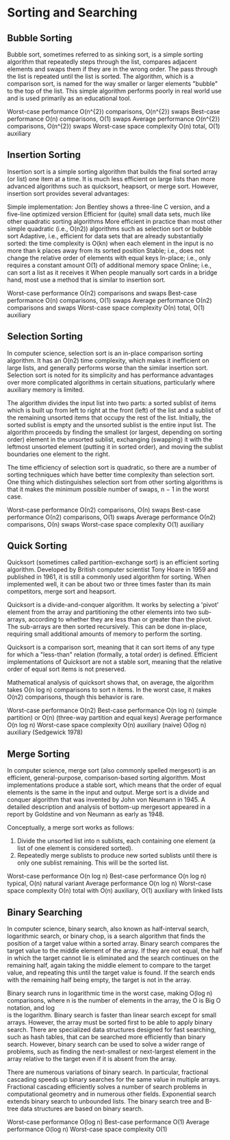 # Sorting and Searching



## Bubble Sorting
  Bubble sort, sometimes referred to as sinking sort, is a simple sorting algorithm that repeatedly steps through the list,
  compares adjacent elements and swaps them if they are in the wrong order. The pass through the list is repeated until the list
  is sorted. The algorithm, which is a comparison sort, is named for the way smaller or larger elements "bubble" to the top of the list.
  This simple algorithm performs poorly in real world use and is used primarily as an educational tool.

  Worst-case performance	    O(n^{2}) comparisons,  O(n^{2}) swaps
  Best-case performance	        O(n) comparisons,      O(1) swaps
  Average performance	        O(n^{2}) comparisons,  O(n^{2}) swaps
  Worst-case space complexity	O(n) total,            O(1) auxiliary

## Insertion Sorting
 Insertion sort is a simple sorting algorithm that builds the final sorted array (or list) one item at a time. It is much less efficient on
 large lists than more advanced algorithms such as quicksort, heapsort, or merge sort. However, insertion sort provides several advantages:

 Simple implementation: Jon Bentley shows a three-line C version, and a five-line optimized version
 Efficient for (quite) small data sets, much like other quadratic sorting algorithms
 More efficient in practice than most other simple quadratic (i.e., O(n2)) algorithms such as selection sort or bubble sort
 Adaptive, i.e., efficient for data sets that are already substantially sorted: the time complexity is O(kn) when each element in the input is 
 no more than k places away from its sorted position
 Stable; i.e., does not change the relative order of elements with equal keys
 In-place; i.e., only requires a constant amount O(1) of additional memory space
 Online; i.e., can sort a list as it receives it
 When people manually sort cards in a bridge hand, most use a method that is similar to insertion sort.

  Worst-case performance	    О(n2) comparisons and swaps
  Best-case performance	        O(n) comparisons, O(1) swaps
  Average performance	        О(n2) comparisons and swaps
  Worst-case space complexity	О(n) total, O(1) auxiliary

## Selection Sorting
 In computer science, selection sort is an in-place comparison sorting algorithm. It has an O(n2) time complexity, which makes it inefficient
 on large lists, and generally performs worse than the similar insertion sort. Selection sort is noted for its simplicity and has performance
 advantages over more complicated algorithms in certain situations, particularly where auxiliary memory is limited.

The algorithm divides the input list into two parts: a sorted sublist of items which is built up from left to right at the front (left) of the
list and a sublist of the remaining unsorted items that occupy the rest of the list. Initially, the sorted sublist is empty and the unsorted
sublist is the entire input list. The algorithm proceeds by finding the smallest (or largest, depending on sorting order) element in the unsorted
sublist, exchanging (swapping) it with the leftmost unsorted element (putting it in sorted order), and moving the sublist boundaries one element to the right.

The time efficiency of selection sort is quadratic, so there are a number of sorting techniques which have better time complexity than selection sort.
One thing which distinguishes selection sort from other sorting algorithms is that it makes the minimum possible number of swaps, n − 1 in the worst case.

 Worst-case performance	        О(n2) comparisons, О(n) swaps
 Best-case performance	        О(n2) comparisons, O(1) swaps
 Average performance	        О(n2) comparisons, О(n) swaps
 Worst-case space complexity	O(1) auxiliary

## Quick Sorting
  Quicksort (sometimes called partition-exchange sort) is an efficient sorting algorithm. Developed by British computer scientist Tony Hoare in 1959 and published
  in 1961, it is still a commonly used algorithm for sorting. When implemented well, it can be about two or three times faster than its main competitors, merge sort
  and heapsort.

  Quicksort is a divide-and-conquer algorithm. It works by selecting a 'pivot' element from the array and partitioning the other elements into two sub-arrays, according
  to whether they are less than or greater than the pivot. The sub-arrays are then sorted recursively. This can be done in-place, requiring small additional amounts of
  memory to perform the sorting.

  Quicksort is a comparison sort, meaning that it can sort items of any type for which a "less-than" relation (formally, a total order) is defined. Efficient
  implementations of Quicksort are not a stable sort, meaning that the relative order of equal sort items is not preserved.

  Mathematical analysis of quicksort shows that, on average, the algorithm takes O(n log n) comparisons to sort n items. In the worst case, it makes O(n2) comparisons,
  though this behavior is rare.

  Worst-case performance	    O(n2)
  Best-case performance	        O(n log n) (simple partition) or O(n) (three-way partition and equal keys)
  Average performance	        O(n log n)
  Worst-case space complexity	O(n) auxiliary (naive) O(log n) auxiliary (Sedgewick 1978)
## Merge Sorting
 In computer science, merge sort (also commonly spelled mergesort) is an efficient, general-purpose, comparison-based sorting algorithm. Most implementations
 produce a stable sort, which means that the order of equal elements is the same in the input and output. Merge sort is a divide and conquer algorithm that
 was invented by John von Neumann in 1945. A detailed description and analysis of bottom-up mergesort appeared in a report by Goldstine and von Neumann
 as early as 1948.

 Conceptually, a merge sort works as follows:

 1. Divide the unsorted list into n sublists, each containing one element (a list of one element is considered sorted).
 2. Repeatedly merge sublists to produce new sorted sublists until there is only one sublist remaining. This will be the sorted list.

 Worst-case performance	        O(n log n)
 Best-case performance	        O(n log n) typical, O(n) natural variant
 Average performance	        O(n log n)
 Worst-case space complexity	О(n) total with O(n) auxiliary, O(1) auxiliary with linked lists
 
 ## Binary Searching
 In computer science, binary search, also known as half-interval search, logarithmic search, or binary chop, is a search algorithm that finds the position of a target
 value within a sorted array. Binary search compares the target value to the middle element of the array. If they are not equal, the half in which the target cannot
 lie is eliminated and the search continues on the remaining half, again taking the middle element to compare to the target value, and repeating this until the target 
 value is found. If the search ends with the remaining half being empty, the target is not in the array.

 Binary search runs in logarithmic time in the worst case, making O(log n) comparisons, where n is the number of elements in the array, the O is Big O notation, and log  
 is the logarithm. Binary search is faster than linear search except for small arrays. However, the array must be sorted first to be able to apply binary search. 
 There are specialized data structures designed for fast searching, such as hash tables, that can be searched more efficiently than binary search. However, binary 
 search can be used to solve a wider range of problems, such as finding the next-smallest or next-largest element in the array relative to the target even if it is
 absent from the array.

 There are numerous variations of binary search. In particular, fractional cascading speeds up binary searches for the same value in multiple arrays. Fractional cascading 
 efficiently solves a number of search problems in computational geometry and in numerous other fields. Exponential search extends binary search to unbounded lists. The 
 binary search tree and B-tree data structures are based on binary search. 
 
 Worst-case performance	         O(log n)
 Best-case performance	         O(1)
 Average performance	         O(log n)
 Worst-case space complexity	 O(1)
